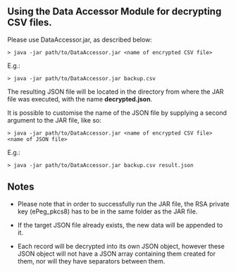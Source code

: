 ## Using the Data Accessor Module for decrypting CSV files.

Please use DataAccessor.jar, as described below:
``` 
> java -jar path/to/DataAccessor.jar <name of encrypted CSV file>
```
E.g.:
``` 
> java -jar path/to/DataAccessor.jar backup.csv
```

The resulting JSON file will be located in the directory from where the
JAR file was executed, with the name __decrypted.json__.

It is possible to customise the name of the JSON file by supplying a 
second argument to the JAR file, like so:
``` 
> java -jar path/to/DataAccessor.jar <name of encrypted CSV file> <name of JSON file>
```
E.g.:
``` 
> java -jar path/to/DataAccessor.jar backup.csv result.json
```

## Notes

- Please note that in order to successfully run the JAR file, the RSA
private key (ePeg_pkcs8) has to be in the same folder as the JAR file.

- If the target JSON file already exists, the new data will be appended
to it.

- Each record will be decrypted into its own JSON object, however these
JSON object will not have a JSON array containing them created for them,
nor will they have separators between them.